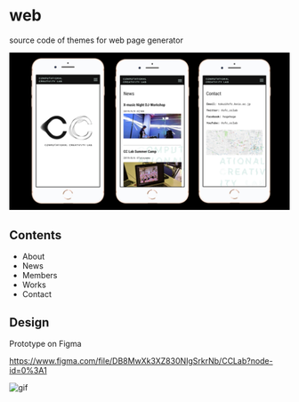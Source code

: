 # web

source code of themes for web page generator

![screenshot](./static/img/screenshots.png)

## Contents

- About
- News
- Members
- Works
- Contact

## Design

Prototype on  Figma

<https://www.figma.com/file/DB8MwXk3XZ830NIgSrkrNb/CCLab?node-id=0%3A1>

![gif](https://i.gyazo.com/a8c4127c76159b2df573beed1f4c7270.gif)
